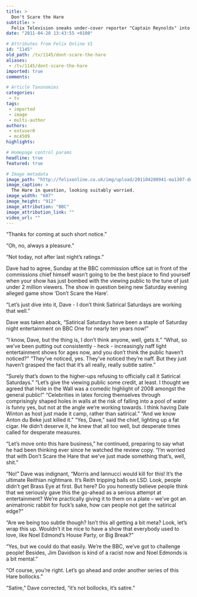 ```yaml
---
title: >
  Don't Scare the Hare
subtitle: >
  Felix Television sneaks under-cover reporter "Captain Reynolds" into the BBC Head Of Programming office to record this secret conversation about the commissioning of their new Saturday night show.
date: "2011-04-28 13:43:55 +0100"

# Attributes from Felix Online V1
id: "1145"
old_path: /tv/1145/dont-scare-the-hare
aliases:
 - /tv/1145/dont-scare-the-hare
imported: true
comments:

# Article Taxonomies
categories:
 - tv
tags:
 - imported
 - image
 - multi-author
authors:
 - extuser0
 - mc4509
highlights:

# Homepage control params
headline: true
featured: true

# Image metadata
image_path: "http://felixonline.co.uk/img/upload/201104280941-ma1307-dont_scare_the_hare.jpg"
image_caption: >
  The Hare in question, looking suitably worried.
image_width: "607"
image_height: "912"
image_attribution: "BBC"
image_attribution_link: ""
video_url: ""
---
```


“Thanks for coming at such short notice.”

“Oh, no, always a pleasure.”

“Not today, not after last night’s ratings.”

Dave had to agree, Sunday at the BBC commission office sat in front of the commissions chief himself wasn’t going to be the best place to find yourself when your show has just bombed with the viewing public to the tune of just under 2 million viewers. The show in question being new Saturday evening alleged game show ‘Don’t Scare the Hare’.

“Let’s just dive into it, Dave - I don’t think Satirical Saturdays are working that well.”

Dave was taken aback, “Satirical Saturdays have been a staple of Saturday night entertainment on BBC One for nearly ten years now!”

“I know, Dave, but the thing is, I don’t think anyone, well, gets it.”
 “What, so we’ve been putting out consistently - heck - increasingly naff light entertainment shows for ages now, and you don’t think the public haven’t noticed?”
 “They’ve noticed, yes. They’ve noticed they’re naff. But they just haven’t grasped the fact that it’s all really, really subtle satire.”

“Surely that’s down to the higher-ups refusing to officially call it Satirical Saturdays.”
 “Let’s give the viewing public some credit, at least. I thought we agreed that Hole in the Wall was a comedic highlight of 2008 amongst the general public!”
 “Celebrities in latex forcing themselves through comprisingly shaped holes in walls at the risk of falling into a pool of water is funny yes, but not at the angle we’re working towards. I think having Dale Winton as host just made it camp, rather than satirical.”
 “And we know Anton du Beke just killed it.”
 “Yes, Dave,” said the chief, lighting up a fat cigar. He didn’t deserve it, he knew that all too well, but desperate times called for desperate measures.

 “Let’s move onto this hare business,” he continued, preparing to say what he had been thinking ever since he watched the review copy.
 “I’m worried that with Don’t Scare the Hare that we’ve just made something that’s, well, shit.”

“No!” Dave was indignant, “Morris and Iannucci would kill for this! It’s the ultimate Reithian nightmare. It’s Reith tripping balls on LSD. Look, people didn’t get Brass Eye at first. But here? Do you honestly believe people think that we seriously gave this the go-ahead as a serious attempt at entertainment? We’re practically giving it to them on a plate – we’ve got an animatronic rabbit for fuck’s sake, how can people not get the satirical edge?”

“Are we being too subtle though? Isn’t this all getting a bit meta? Look, let’s wrap this up. Wouldn’t it be nice to have a show that everybody used to love, like Noel Edmond’s House Party, or Big Break?”

“Yes, but we could do that easily. We’re the BBC, we’ve got to challenge people! Besides, Jim Davidson is kind of a racist now and Noel Edmonds is a bit mental.”

“Of course, you’re right. Let’s go ahead and order another series of this Hare bollocks.”

“Satire,” Dave corrected, “it’s not bollocks, it’s satire.”
